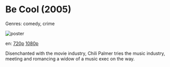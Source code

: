 # Be Cool (2005)

Genres: comedy, crime

![poster](http://image.tmdb.org/t/p/w500/ekKCH7Zkb5ZTr1f1AczZY23FH.jpg)

en:
  [720p](magnet:?xt=urn:btih:F305920A369F22852869289747974270D64651DC&tr=udp://glotorrents.pw:6969/announce&tr=udp://tracker.opentrackr.org:1337/announce&tr=udp://torrent.gresille.org:80/announce&tr=udp://tracker.openbittorrent.com:80&tr=udp://tracker.coppersurfer.tk:6969&tr=udp://tracker.leechers-paradise.org:6969&tr=udp://p4p.arenabg.ch:1337&tr=udp://tracker.internetwarriors.net:1337)
  [1080p](magnet:?xt=urn:btih:E18B36A3DA6F244AE05B7CB9522F75E71D0A59A5&tr=udp://glotorrents.pw:6969/announce&tr=udp://tracker.opentrackr.org:1337/announce&tr=udp://torrent.gresille.org:80/announce&tr=udp://tracker.openbittorrent.com:80&tr=udp://tracker.coppersurfer.tk:6969&tr=udp://tracker.leechers-paradise.org:6969&tr=udp://p4p.arenabg.ch:1337&tr=udp://tracker.internetwarriors.net:1337)
  


Disenchanted with the movie industry, Chili Palmer tries the music industry, meeting and romancing a widow of a music exec on the way.